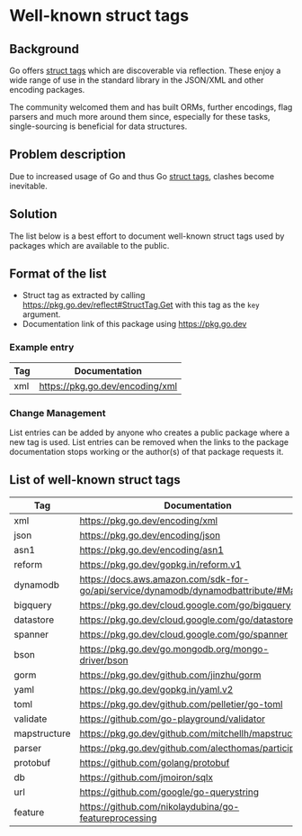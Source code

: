 # Well-known struct tags
## Background

Go offers [struct tags](https://go.dev/ref/spec#Tag) which are discoverable via reflection. These enjoy a wide range of use in the standard library in the JSON/XML and other encoding packages.

The community welcomed them and has built ORMs, further encodings, flag parsers and much more around them since, especially for these tasks, single-sourcing is beneficial for data structures.

## Problem description
Due to increased usage of Go and thus Go [struct tags](https://go.dev/ref/spec#Tag), clashes become inevitable.

## Solution
The list below is a best effort to document well-known struct tags used by packages which are available to the public.

## Format of the list
* Struct tag as extracted by calling https://pkg.go.dev/reflect#StructTag.Get with this tag as the `key` argument.
* Documentation link of this package using https://pkg.go.dev

### Example entry
Tag | Documentation
----|-----
xml | https://pkg.go.dev/encoding/xml

### Change Management
List entries can be added by anyone who creates a public package where a new tag is used.
List entries can be removed when the links to the package documentation stops working or the author(s) of that package requests it.

## List of well-known struct tags
Tag       | Documentation
----------|---------------
xml       | https://pkg.go.dev/encoding/xml
json      | https://pkg.go.dev/encoding/json
asn1      | https://pkg.go.dev/encoding/asn1
reform    | https://pkg.go.dev/gopkg.in/reform.v1
dynamodb  | https://docs.aws.amazon.com/sdk-for-go/api/service/dynamodb/dynamodbattribute/#Marshal
bigquery  | https://pkg.go.dev/cloud.google.com/go/bigquery
datastore | https://pkg.go.dev/cloud.google.com/go/datastore
spanner   | https://pkg.go.dev/cloud.google.com/go/spanner
bson      | https://pkg.go.dev/go.mongodb.org/mongo-driver/bson
gorm      | https://pkg.go.dev/github.com/jinzhu/gorm
yaml      | https://pkg.go.dev/gopkg.in/yaml.v2
toml      | https://pkg.go.dev/github.com/pelletier/go-toml
validate  | https://github.com/go-playground/validator
mapstructure | https://pkg.go.dev/github.com/mitchellh/mapstructure
parser    | https://pkg.go.dev/github.com/alecthomas/participle
protobuf  | https://github.com/golang/protobuf
db        | https://github.com/jmoiron/sqlx
url       | https://github.com/google/go-querystring
feature   | https://github.com/nikolaydubina/go-featureprocessing
